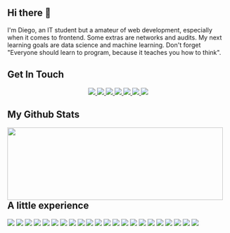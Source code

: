 ## Hi there 👋
I'm Diego, an IT student but a amateur of web development, especially when it comes to frontend. Some extras are networks and audits. My next learning goals are data science and machine learning. Don't forget "Everyone should learn to program, because it teaches you how to think".


## Get In Touch
<p align = "center">
  <a href="mailto:dsalas035@gmail.com?subject=[GitHub]%20🔥&body=Hi there!">
    <img src="https://img.shields.io/badge/e‑mail-D14836.svg?style=for-the-badge&logo=GMail&logoColor=white"/>
  </a>
  <a href="https://www.linkedin.com/in/juan-diego-sj/">
    <img src="https://img.shields.io/badge/linkedin-0077B5.svg?style=for-the-badge&logo=linkedin&logoColor=white"/>
  </a>
  <a href="https://medium.com/@diegosj">
    <img src="https://img.shields.io/badge/medium-%2312100E.svg?style=for-the-badge&logo=medium&logoColor=white"/>
  </a>
  <a href="https://twitter.com/soydiegosj">
    <img src="https://img.shields.io/badge/twitter-1DA1F2.svg?style=for-the-badge&logo=twitter&logoColor=white"/>
  </a>
  <a href="https://www.facebook.com/DiegoSalasJ">
    <img src="https://img.shields.io/badge/facebook-0d8eff.svg?style=for-the-badge&logo=facebook&logoColor=white"/>
  </a>
  <a href="https://www.instagram.com/diegosalasj/">
    <img src="https://img.shields.io/badge/instagram-E4405F.svg?style=for-the-badge&logo=instagram&logoColor=white"/>
  </a>
  <a href="https://api.whatsapp.com/send?phone=+527714152997">
    <img src="https://img.shields.io/badge/Whatsapp-49e605.svg?style=for-the-badge&logo=Whatsapp&logoColor=white"/>
  </a>
</p>


## My Github Stats
<img align="left" width="490" height="165" src="https://github-readme-stats.vercel.app/api?username=Diego-SJ&show_icons=true&hide_border=false&line_height=20&title_color=007bff&icon_color=00438a&show_owner=true"/>


## A little experience
<p>
  <img src="https://img.shields.io/badge/-Visual%20Studio%20Code-23A9F2?style=flat-square&logo=Visual%20Studio%20Code&logoColor=white"/>
  <img src="https://img.shields.io/badge/-Javascript-e1ac00?style=flat-square&logo=Javascript&logoColor=white"/>
  <img src="https://img.shields.io/badge/-Github-181717?style=flat-square&logo=GitHub&logoColor=white"/>
  <img src="https://img.shields.io/badge/-Git-F44D27?style=flat-square&logo=Git&logoColor=white"/>
  <img src="https://img.shields.io/badge/-NPM-CB3837?style=flat-square&logo=NPM&logoColor=white"/>
  <img src="https://img.shields.io/badge/-Apache-D22128?style=flat-square&logo=Apache&logoColor=white"/>
  <img src="https://img.shields.io/badge/-Trello-0079BF?style=flat-square&logo=Trello&logoColor=white"/>
  <img src="https://img.shields.io/badge/-Slack-E01563?style=flat-square&logo=Slack&logoColor=white"/>
  <img src="https://img.shields.io/badge/-Sketch-1ee100?style=flat-square&logo=Sketch&logoColor=white"/>
  <img src="https://img.shields.io/badge/-MySQL-F29111?style=flat-square&logo=MySQL&logoColor=white"/>
  <img src="https://img.shields.io/badge/-Insomnia-5849BE?style=flat-square&logo=Insomnia&logoColor=white"/>
  <img src="https://img.shields.io/badge/-Codeigniter-F55247?style=flat-square&logo=Codeigniter&logoColor=white"/>
  <img src="https://img.shields.io/badge/-ESLint-4B32C3?style=flat-square&logo=ESLint&logoColor=white"/>
  <img src="https://img.shields.io/badge/-HTML5-E34F26?style=flat-square&logo=HTML5&logoColor=white"/>
  <img src="https://img.shields.io/badge/-CSS3-1572B6?style=flat-square&logo=CSS3&logoColor=white"/>
  <img src="https://img.shields.io/badge/-Linux-00c687?style=flat-square&logo=Linux&logoColor=white"/>
  <img src="https://img.shields.io/badge/-Firebase-ffb700?style=flat-square&logo=Firebase&logoColor=white"/>
  <img src="https://img.shields.io/badge/-Docker-123F6D?style=flat-square&logo=Docker&logoColor=white"/>
  <img src="https://img.shields.io/badge/-Sass-c94cc1?style=flat-square&logo=Sass&logoColor=white"/>
  <img src="https://img.shields.io/badge/-Java-FF4366?style=flat-square&logo=Java&logoColor=white"/>
  <img src="https://img.shields.io/badge/-Adobe%20Photoshop-00a6ff?style=flat-square&logo=Adobe%20Photoshop&logoColor=white"/>
  <img src="https://img.shields.io/badge/-Adobe%20Xd-ff00b3?style=flat-square&logo=Adobe%20Xd&logoColor=white"/>
</p>
